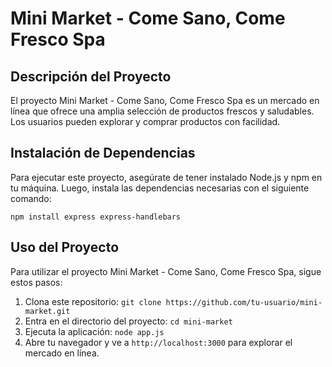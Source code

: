  <h1>Mini Market - Come Sano, Come Fresco Spa</h1>    
  <h2>Descripción del Proyecto</h2>
    <p>El proyecto Mini Market - Come Sano, Come Fresco Spa es un mercado en línea que ofrece una amplia selección de productos frescos y saludables. Los usuarios pueden explorar y comprar productos con facilidad.</p>
    
   <h2>Instalación de Dependencias</h2>
    <p>Para ejecutar este proyecto, asegúrate de tener instalado Node.js y npm en tu máquina. Luego, instala las dependencias necesarias con el siguiente comando:</p>
    <pre><code>npm install express express-handlebars</code></pre>
    
  <h2>Uso del Proyecto</h2>
    <p>Para utilizar el proyecto Mini Market - Come Sano, Come Fresco Spa, sigue estos pasos:</p>
    <ol>
        <li>Clona este repositorio: <code>git clone https://github.com/tu-usuario/mini-market.git</code></li>
        <li>Entra en el directorio del proyecto: <code>cd mini-market</code></li>
        <li>Ejecuta la aplicación: <code>node app.js</code></li>
        <li>Abre tu navegador y ve a <code>http://localhost:3000</code> para explorar el mercado en línea.</li>
    </ol>
